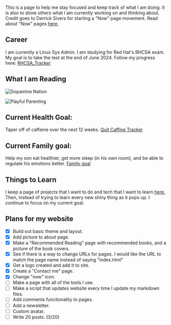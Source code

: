 

This is a page to help me stay focused and keep track of what I am doing. It is also to show others what I am currently working on and thinking about. Credit goes to Derrick Sivers for starting a "Now" page movement. Read about "Now" pages [here](https://nownownow.com/about).

## Career

I am currently a Linux Sys Admin. I am studying for Red Hat's RHCSA exam. My goal is to take the test at the end of June 2024. Follow my progress here: [RHCSA_Tracker](RHCSA_Tracker.md)

## What I am Reading

![Dopamine Nation](https://m.media-amazon.com/images/I/91HfbGNPsKL._SL1500_.jpg?classes=inline&height=175px) 

![Playful Parenting](https://m.media-amazon.com/images/I/71Z8lnOQgmL._SL1200_.jpg?classes=inline&height=175px) 

## Current Health Goal:
Taper off of caffeine over the next 12 weeks. [Quit Caffine Tracker](quit_caffeine.md)

## Current Family goal:
Help my son eat healthier, get more sleep (in his own room), and be able to regulate his emotions better. [Family goal](child-2.0)

## Things to Learn

I keep a page of projects that I want to do and tech that I want to learn [here.](perfectdarkmode1.github.io/content/now/Projects.md) Then, instead of trying to learn every new shiny thing as it pops up. I continue to focus on my current goal. 

## Plans for my website
- [x] Build out basic theme and layout. 
- [x] Add picture to about page.
- [x] Make a "Recommended Reading" page with recommended books, and a picture of the book covers. 
- [x] See if there is a way to change URLs for pages. I would like the URL to match the page name instead of saying "index.html"
- [x] Get a logo created and add it to site. 
- [x] Create a "Contact me" page.
- [x] Change "now" icon.
- [ ] Make a page with all of the tools I use.
- [ ] Make a script that updates website every time I update my markdown files.
- [ ] Add comments functionality to pages.
- [ ] Add a newsletter.
- [ ] Custom avatar.
- [ ] Write 20 posts. (3/20)